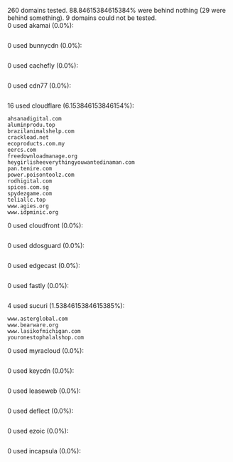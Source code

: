 260 domains tested. 88.84615384615384% were behind nothing (29 were behind something). 9 domains could not be tested.<br>
0 used akamai (0.0%):
```

```

0 used bunnycdn (0.0%):
```

```

0 used cachefly (0.0%):
```

```

0 used cdn77 (0.0%):
```

```

16 used cloudflare (6.153846153846154%):
```
ahsanadigital.com
aluminprodu.top
brazilanimalshelp.com
crackload.net
ecoproducts.com.my
eercs.com
freedownloadmanage.org
heygirlisheeverythingyouwantedinaman.com
pan.tenire.com
power.poisontoolz.com
rodhigital.com
spices.com.sg
spydezgame.com
teliallc.top
www.agies.org
www.idpminic.org
```

0 used cloudfront (0.0%):
```

```

0 used ddosguard (0.0%):
```

```

0 used edgecast (0.0%):
```

```

0 used fastly (0.0%):
```

```

4 used sucuri (1.5384615384615385%):
```
www.asterglobal.com
www.bearware.org
www.lasikofmichigan.com
youronestophalalshop.com
```

0 used myracloud (0.0%):
```

```

0 used keycdn (0.0%):
```

```

0 used leaseweb (0.0%):
```

```

0 used deflect (0.0%):
```

```

0 used ezoic (0.0%):
```

```

0 used incapsula (0.0%):
```

```
